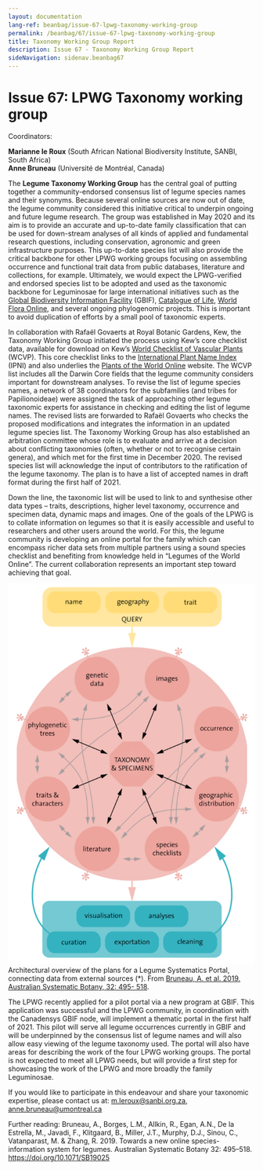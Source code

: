 ```yaml
---
layout: documentation
lang-ref: beanbag/issue-67-lpwg-taxonomy-working-group
permalink: /beanbag/67/issue-67-lpwg-taxonomy-working-group
title: Taxonomy Working Group Report
description: Issue 67 - Taxonomy Working Group Report
sideNavigation: sidenav.beanbag67
---
```


# Issue 67: LPWG Taxonomy working group

Coordinators:

**Marianne le Roux** (South African National Biodiversity Institute, SANBI, South Africa)  
**Anne Bruneau** (Université de Montréal, Canada)

The **Legume Taxonomy Working Group** has the central goal of putting together a community-endorsed consensus list of legume species names and their synonyms. Because several online sources are now out of date, the legume community considered this initiative critical to underpin ongoing and future legume research. The group was established in May 2020 and its aim is to provide an accurate and up-to-date family classification that can be used for down-stream analyses of all kinds of applied and fundamental research questions, including conservation, agronomic and green infrastructure purposes. This up-to-date species list will also provide the critical backbone for other LPWG working groups focusing on assembling occurrence and functional trait data from public databases, literature and collections, for example. Ultimately, we would expect the LPWG-verified and endorsed species list to be adopted and used as the taxonomic backbone for Leguminosae for large international initiatives such as the [Global Biodiversity Information Facility](https://www.gbif.org/) (GBIF), [Catalogue of Life](https://www.catalogueoflife.org/), [World Flora Online](http://www.worldfloraonline.org/), and several ongoing phylogenomic projects. This is important to avoid duplication of efforts by a small pool of taxonomic experts.

In collaboration with Rafaël Govaerts at Royal Botanic Gardens, Kew, the Taxonomy Working Group initiated the process using Kew’s core checklist data, available for download on Kew’s [World Checklist of Vascular Plants](https://wcvp.science.kew.org/) (WCVP). This core checklist links to the [International Plant Name Index](https://www.ipni.org/) (IPNI) and also underlies the [Plants of the World Online](http://powo.science.kew.org/) website. The WCVP list includes all the Darwin Core fields that the legume community considers important for downstream analyses. To revise the list of legume species names, a network of 38 coordinators for the subfamilies (and tribes for Papilionoideae) were assigned the task of approaching other legume taxonomic experts for assistance in checking and editing the list of legume names. The revised lists are forwarded to Rafaël Govaerts who checks the proposed modifications and integrates the information in an updated legume species list. The Taxonomy Working Group has also established an arbitration committee whose role is to evaluate and arrive at a decision about conflicting taxonomies (often, whether or not to recognise certain genera), and which met for the first time in December 2020. The revised species list will acknowledge the input of contributors to the ratification of the legume taxonomy. The plan is to have a list of accepted names in draft format during the first half of 2021.

Down the line, the taxonomic list will be used to link to and synthesise other data types – traits, descriptions, higher level taxonomy, occurrence and specimen data, dynamic maps and images. One of the goals of the LPWG is to collate information on legumes so that it is easily accessible and useful to researchers and other users around the world. For this, the legume community is developing an online portal for the family which can encompass richer data sets from multiple partners using a sound species checklist and benefiting from knowledge held in “Legumes of the World Online”. The current collaboration represents an important step toward achieving that goal.

![](/assets/images/lpwg-p-1.png)
Architectural overview of the plans for a Legume Systematics Portal, connecting data from external sources (\*). From [Bruneau, A. et al. 2019. Australian Systematic Botany, 32: 495- 518](https://doi.org/10.1071/SB19025).

The LPWG recently applied for a pilot portal via a new program at GBIF. This application was successful and the LPWG community, in coordination with the Canadensys GBIF node, will implement a thematic portal in the first half of 2021. This pilot will serve all legume occurrences currently in GBIF and will be underpinned by the consensus list of legume names and will also allow easy viewing of the legume taxonomy used. The portal will also have areas for describing the work of the four LPWG working groups. The portal is not expected to meet all LPWG needs, but will provide a first step for showcasing the work of the LPWG and more broadly the family Leguminosae.

If you would like to participate in this endeavour and share your taxonomic expertise, please contact us at: <m.leroux@sanbi.org.za>, <anne.bruneau@umontreal.ca>

Further reading:
Bruneau, A., Borges, L.M., Allkin, R., Egan, A.N., De la Estrella, M., Javadi, F., Klitgaard, B., Miller, J.T., Murphy, D.J., Sinou, C., Vatanparast, M. & Zhang, R. 2019. Towards a new online species-information system for legumes. Australian Systematic Botany 32: 495–518. <https://doi.org/10.1071/SB19025>